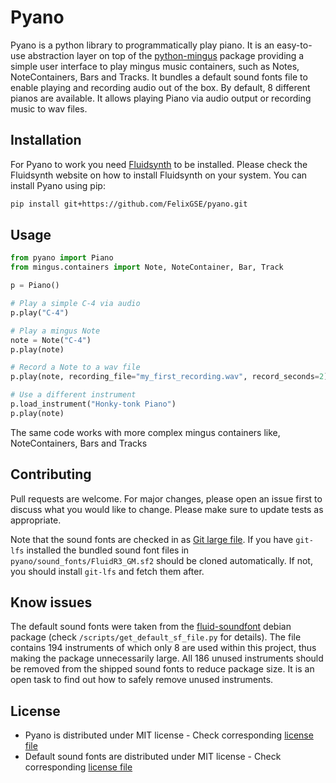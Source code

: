 # Pyano

Pyano is a python library to programmatically play piano. It is an easy-to-use abstraction layer on top of the
[python-mingus](http://bspaans.github.io/python-mingus/index.html) package providing a simple user interface to play mingus music containers, such as Notes,
NoteContainers, Bars and Tracks. It bundles a default sound fonts file to enable playing and recording audio out
of the box. By default, 8 different pianos are available. It allows playing Piano via audio output or recording music to wav files.

## Installation

For Pyano to work you need [Fluidsynth](https://www.fluidsynth.org/) to be installed. Please check the
Fluidsynth website on how to install Fluidsynth on your system. You can install Pyano using pip:

```bash
pip install git+https://github.com/FelixGSE/pyano.git
```

## Usage

```python
from pyano import Piano
from mingus.containers import Note, NoteContainer, Bar, Track

p = Piano()

# Play a simple C-4 via audio
p.play("C-4")

# Play a mingus Note
note = Note("C-4")
p.play(note)

# Record a Note to a wav file
p.play(note, recording_file="my_first_recording.wav", record_seconds=2)

# Use a different instrument
p.load_instrument("Honky-tonk Piano")
p.play(note)
```
The same code works with more complex mingus containers like, NoteContainers, Bars and Tracks


## Contributing
Pull requests are welcome. For major changes, please open an issue first to discuss what you would like to change.
Please make sure to update tests as appropriate.

Note that the sound fonts are checked in as [Git large file](https://git-lfs.github.com/). If you have `git-lfs` installed
the bundled sound font files in `pyano/sound_fonts/FluidR3_GM.sf2` should be cloned automatically. If not, you should install
`git-lfs` and fetch them after.

## Know issues
The default sound fonts were taken from the [fluid-soundfont](https://packages.debian.org/source/stable/fluid-soundfont) debian package (check `/scripts/get_default_sf_file.py` for details). The file
contains 194 instruments of which only 8 are used within this project, thus making the package unnecessarily large. All 186 unused instruments should be removed
from the shipped sound fonts to reduce package size. It is an open task to find out how to safely remove unused instruments.

## License
- Pyano is distributed under MIT license - Check corresponding [license file](https://github.com/FelixGSE/pyano/blob/master/licenses/LICENSE-Pyano)
- Default sound fonts are distributed under MIT license - Check corresponding [license file](https://github.com/FelixGSE/pyano/blob/master/licenses/LICENSE-FluidR3_GM_sf2.txt)
